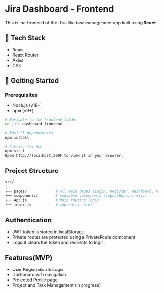 # Jira Dashboard - Frontend

This is the frontend of the Jira-like task management app built using **React**.

## 🔧 Tech Stack
- React
- React Router
- Axios
- CSS

## 🚀 Getting Started

### Prerequisites
- Node.js (v18+)
- npm (v9+)


```bash
# Navigate to the frontend folder
cd jira-dashboard-frontend

# Install dependencies
npm install

# Running the App
npm start
Open http://localhost:3000 to view it in your browser.
```

## Project Structure
```bash
src/
│
├── pages/             # All main pages (Login, Register, Dashboard, Profile)
├── components/        # Reusable components (LogoutButton, etc.)
├── App.js             # Main routing logic
└── index.js           # App entry point
```

## Authentication
- JWT token is stored in localStorage.
- Private routes are protected using a PrivateRoute component.
- Logout clears the token and redirects to login.

## Features(MVP)
- User Registration & Login
- Dashboard with navigation
- Protected Profile page
- Project and Task Management (in progress)
